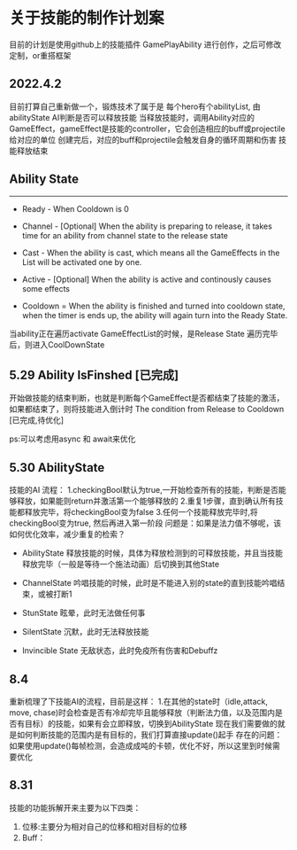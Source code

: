 # 关于技能的制作计划案
目前的计划是使用github上的技能插件 GamePlayAbility 进行创作，之后可修改定制，or重搭框架


## 2022.4.2
目前打算自己重新做一个，锻炼技术了属于是
每个hero有个abilityList, 由abilityState AI判断是否可以释放技能
当释放技能时，调用Ability对应的GameEffect，gameEffect是技能的controller，它会创造相应的buff或projectile给对应的单位
创建完后，对应的buff和projectile会触发自身的循环周期和伤害
技能释放结束

## Ability State
---
- Ready - When Cooldown is 0

- Channel - [Optional] When the ability is preparing to release, it 
takes time for an ability from channel state to the release state

- Cast - When the ability is cast, which means all the GameEffects in the List will be activated one by one.

- Active - [Optional] When the ability is active and continously causes some effects

- Cooldown = When the ability is finished and turned into cooldown state, when the timer is ends up, the ability will again turn into the Ready State.

当ability正在遍历activate GameEffectList的时候，是Release State
遍历完毕后，则进入CoolDownState


## 5.29 Ability IsFinshed [已完成]

开始做技能的结束判断，也就是判断每个GameEffect是否都结束了技能的激活，如果都结束了，则将技能进入倒计时
The condition from Release to Cooldown [已完成,待优化]

ps:可以考虑用async 和 await来优化

## 5.30 AbilityState
技能的AI
流程：
1.checkingBool默认为true,一开始检查所有的技能，判断是否能够释放，如果能则return并激活第一个能够释放的
2.重复1步骤，直到确认所有技能都释放完毕，将checkingBool变为false
3.任何一个技能释放完毕时,将checkingBool变为true, 然后再进入第一阶段
问题是：如果是法力值不够呢，该如何优化效率，减少重复的检索？

- AbilityState
释放技能的时候，具体为释放检测到的可释放技能，并且当技能释放完毕（一般是等待一个施法动画）后切换到其他State

- ChannelState
吟唱技能的时候，此时是不能进入别的state的直到技能吟唱结束，或被打断1

- StunState
眩晕，此时无法做任何事

- SilentState
沉默，此时无法释放技能

- Invincible State
无敌状态，此时免疫所有伤害和Debuffz

## 8.4 
重新梳理了下技能AI的流程，目前是这样：
1.在其他的state时（idle,attack, move, chase)时会检查是否有冷却完毕且能够释放（判断法力值，以及范围内是否有目标）的技能，如果有会立即释放，切换到AbilityState
现在我们需要做的就是如何判断技能的范围内是有目标的，我们打算直接update()起手
存在的问题：如果使用update()每帧检测，会造成成吨的卡顿，优化不好，所以这里到时候需要优化

## 8.31
技能的功能拆解开来主要为以下四类：
1. 位移:主要分为相对自己的位移和相对目标的位移
2. Buff：

